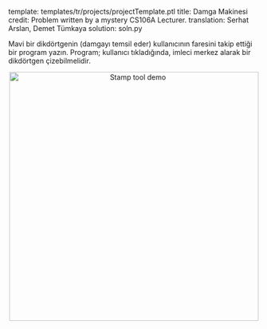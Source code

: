 template: templates/tr/projects/projectTemplate.ptl
title: Damga Makinesi
credit: Problem written by a mystery CS106A Lecturer.
translation: Serhat Arslan, Demet Tümkaya
solution: soln.py

Mavi bir dikdörtgenin (damgayı temsil eder) kullanıcının faresini takip ettiği bir program yazın. Program; kullanıcı tıkladığında, imleci merkez alarak bir dikdörtgen çizebilmelidir.

<center>
  <img style="width:500px"
          alt = "Stamp tool demo"
          src="{{pathToRoot}}img/projects/stampTool/demo.png">
</center>
